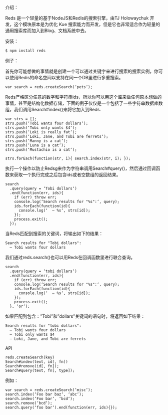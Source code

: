 介绍：

Reds 是一个轻量的基于NodeJS和Redis的搜索引擎，由TJ Holowaychuk 开发，这个模块原本是为优化 Kue 搜索能力而开发，但是它也非常适合作为轻量的通用搜索库而加入到Blog、文档系统中去。

安装：

    $ npm install reds

例子：

首先你可能想做的事情就是创建一个可以通过关键字来进行搜索的搜索实例，你可以使用Redis的命名空间以支持在同一个DB里进行多重搜索。

    var search = reds.createSearch(‘pets‘);

Reds严格区分任意的数字和字符串ids，所以你可以用这个库来做任何原本想做的事情，甚至是结构化数据存储，下面的例子仅仅是一个包括了一些字符串数据库数组，我们调用Search#index()来将它加入到Reds.

    var strs = [];
    strs.push(‘Tobi wants four dollars‘);
    strs.push(‘Tobi only wants $4‘);
    strs.push(‘Loki is really fat‘);
    strs.push(‘Loki, Jane, and Tobi are ferrets‘);
    strs.push(‘Manny is a cat‘);
    strs.push(‘Luna is a cat‘);
    strs.push(‘Mustachio is a cat‘);
     
    strs.forEach(function(str, i){ search.index(str, i); });

执行一个操作以防止Redsg来作为字符串调用Search#query()，然后通过回调函数来获取一个执行完成之后包含ids或者空数组的返回结果。

    search
      .query(query = ‘Tobi dollars‘)
      .end(function(err, ids){
        if (err) throw err;
        console.log(‘Search results for "%s":‘, query);
        ids.forEach(function(id){
          console.log(‘  – %s‘, strs[id]);
        });
        process.exit();
      });

当Reds匹配到搜索的关键词，将输出如下的结果：

    Search results for "Tobi dollars":
      – Tobi wants four dollars

我们通过reds.search()也可以用Reds在回调函数里进行联合查询。

    search
      .query(query = ‘tobi dollars‘)
      .end(function(err, ids){
        if (err) throw err;
        console.log(‘Search results for "%s":‘, query);
        ids.forEach(function(id){
          console.log(‘  – %s‘, strs[id]);
        });
        process.exit();
      }, ‘or‘);

如果匹配到包含：”Tobi”和”dollars”关键词的语句时，将返回如下结果：

    Search results for "tobi dollars":
      – Tobi wants four dollars
      – Tobi only wants $4
      – Loki, Jane, and Tobi are ferrets

API

    reds.createSearch(key)
    Search#index(text, id[, fn])
    Search#remove(id[, fn]);
    Search#query(text, fn[, type]);

例如：

    var search = reds.createSearch(‘misc‘);
    search.index(‘Foo bar baz‘, ‘abc‘);
    search.index(‘Foo bar‘, ‘bcd‘);
    search.remove(‘bcd‘);
    search.query(‘foo bar‘).end(function(err, ids){});

